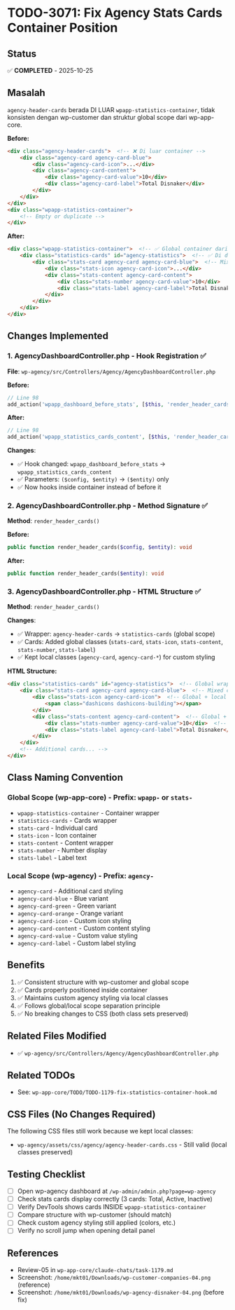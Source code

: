 # TODO-3071: Fix Agency Stats Cards Container Position

## Status
✅ **COMPLETED** - 2025-10-25

## Masalah
`agency-header-cards` berada DI LUAR `wpapp-statistics-container`, tidak konsisten dengan wp-customer dan struktur global scope dari wp-app-core.

**Before:**
```html
<div class="agency-header-cards">  <!-- ❌ Di luar container -->
    <div class="agency-card agency-card-blue">
        <div class="agency-card-icon">...</div>
        <div class="agency-card-content">
            <div class="agency-card-value">10</div>
            <div class="agency-card-label">Total Disnaker</div>
        </div>
    </div>
</div>
<div class="wpapp-statistics-container">
    <!-- Empty or duplicate -->
</div>
```

**After:**
```html
<div class="wpapp-statistics-container">  <!-- ✅ Global container dari wp-app-core -->
    <div class="statistics-cards" id="agency-statistics">  <!-- ✅ Di dalam container -->
        <div class="stats-card agency-card agency-card-blue">  <!-- Mix: global + local classes -->
            <div class="stats-icon agency-card-icon">...</div>
            <div class="stats-content agency-card-content">
                <div class="stats-number agency-card-value">10</div>
                <div class="stats-label agency-card-label">Total Disnaker</div>
            </div>
        </div>
    </div>
</div>
```

## Changes Implemented

### 1. AgencyDashboardController.php - Hook Registration ✅
**File**: `wp-agency/src/Controllers/Agency/AgencyDashboardController.php`

**Before:**
```php
// Line 98
add_action('wpapp_dashboard_before_stats', [$this, 'render_header_cards'], 10, 2);
```

**After:**
```php
// Line 98
add_action('wpapp_statistics_cards_content', [$this, 'render_header_cards'], 10, 1);
```

**Changes**:
- ✅ Hook changed: `wpapp_dashboard_before_stats` → `wpapp_statistics_cards_content`
- ✅ Parameters: `($config, $entity)` → `($entity)` only
- ✅ Now hooks inside container instead of before it

### 2. AgencyDashboardController.php - Method Signature ✅
**Method**: `render_header_cards()`

**Before:**
```php
public function render_header_cards($config, $entity): void
```

**After:**
```php
public function render_header_cards($entity): void
```

### 3. AgencyDashboardController.php - HTML Structure ✅
**Method**: `render_header_cards()`

**Changes**:
- ✅ Wrapper: `agency-header-cards` → `statistics-cards` (global scope)
- ✅ Cards: Added global classes (`stats-card`, `stats-icon`, `stats-content`, `stats-number`, `stats-label`)
- ✅ Kept local classes (`agency-card`, `agency-card-*`) for custom styling

**HTML Structure:**
```html
<div class="statistics-cards" id="agency-statistics">  <!-- Global wrapper -->
    <div class="stats-card agency-card agency-card-blue">  <!-- Mixed classes -->
        <div class="stats-icon agency-card-icon">  <!-- Global + local -->
            <span class="dashicons dashicons-building"></span>
        </div>
        <div class="stats-content agency-card-content">  <!-- Global + local -->
            <div class="stats-number agency-card-value">10</div>  <!-- Global + local -->
            <div class="stats-label agency-card-label">Total Disnaker</div>  <!-- Global + local -->
        </div>
    </div>
    <!-- Additional cards... -->
</div>
```

## Class Naming Convention

### Global Scope (wp-app-core) - Prefix: `wpapp-` or `stats-`
- `wpapp-statistics-container` - Container wrapper
- `statistics-cards` - Cards wrapper
- `stats-card` - Individual card
- `stats-icon` - Icon container
- `stats-content` - Content wrapper
- `stats-number` - Number display
- `stats-label` - Label text

### Local Scope (wp-agency) - Prefix: `agency-`
- `agency-card` - Additional card styling
- `agency-card-blue` - Blue variant
- `agency-card-green` - Green variant
- `agency-card-orange` - Orange variant
- `agency-card-icon` - Custom icon styling
- `agency-card-content` - Custom content styling
- `agency-card-value` - Custom value styling
- `agency-card-label` - Custom label styling

## Benefits
1. ✅ Consistent structure with wp-customer and global scope
2. ✅ Cards properly positioned inside container
3. ✅ Maintains custom agency styling via local classes
4. ✅ Follows global/local scope separation principle
5. ✅ No breaking changes to CSS (both class sets preserved)

## Related Files Modified
- ✅ `wp-agency/src/Controllers/Agency/AgencyDashboardController.php`

## Related TODOs
- See: `wp-app-core/TODO/TODO-1179-fix-statistics-container-hook.md`

## CSS Files (No Changes Required)
The following CSS files still work because we kept local classes:
- `wp-agency/assets/css/agency/agency-header-cards.css` - Still valid (local classes preserved)

## Testing Checklist
- [ ] Open wp-agency dashboard at `/wp-admin/admin.php?page=wp-agency`
- [ ] Check stats cards display correctly (3 cards: Total, Active, Inactive)
- [ ] Verify DevTools shows cards INSIDE `wpapp-statistics-container`
- [ ] Compare structure with wp-customer (should match)
- [ ] Check custom agency styling still applied (colors, etc.)
- [ ] Verify no scroll jump when opening detail panel

## References
- Review-05 in `wp-app-core/claude-chats/task-1179.md`
- Screenshot: `/home/mkt01/Downloads/wp-customer-companies-04.png` (reference)
- Screenshot: `/home/mkt01/Downloads/wp-agency-disnaker-04.png` (before fix)
